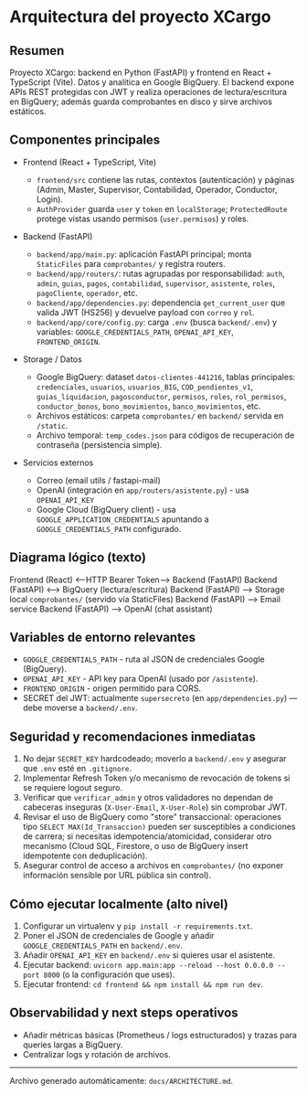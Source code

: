 # Arquitectura del proyecto XCargo

## Resumen
Proyecto XCargo: backend en Python (FastAPI) y frontend en React + TypeScript (Vite). Datos y analítica en Google BigQuery. El backend expone APIs REST protegidas con JWT y realiza operaciones de lectura/escritura en BigQuery; además guarda comprobantes en disco y sirve archivos estáticos.

## Componentes principales
- Frontend (React + TypeScript, Vite)
  - `frontend/src` contiene las rutas, contextos (autenticación) y páginas (Admin, Master, Supervisor, Contabilidad, Operador, Conductor, Login).
  - `AuthProvider` guarda `user` y `token` en `localStorage`; `ProtectedRoute` protege vistas usando permisos (`user.permisos`) y roles.

- Backend (FastAPI)
  - `backend/app/main.py`: aplicación FastAPI principal; monta `StaticFiles` para `comprobantes/` y registra routers.
  - `backend/app/routers/`: rutas agrupadas por responsabilidad: `auth`, `admin`, `guias`, `pagos`, `contabilidad`, `supervisor`, `asistente`, `roles`, `pagoCliente`, `operador`, etc.
  - `backend/app/dependencies.py`: dependencia `get_current_user` que valida JWT (HS256) y devuelve payload con `correo` y `rol`.
  - `backend/app/core/config.py`: carga `.env` (busca `backend/.env`) y variables: `GOOGLE_CREDENTIALS_PATH`, `OPENAI_API_KEY`, `FRONTEND_ORIGIN`.

- Storage / Datos
  - Google BigQuery: dataset `datos-clientes-441216`, tablas principales: `credenciales`, `usuarios`, `usuarios_BIG`, `COD_pendientes_v1`, `guias_liquidacion`, `pagosconductor`, `permisos`, `roles`, `rol_permisos`, `conductor_bonos`, `bono_movimientos`, `banco_movimientos`, etc.
  - Archivos estáticos: carpeta `comprobantes/` en `backend/` servida en `/static`.
  - Archivo temporal: `temp_codes.json` para códigos de recuperación de contraseña (persistencia simple).

- Servicios externos
  - Correo (email utils / fastapi-mail)
  - OpenAI (integración en `app/routers/asistente.py`) - usa `OPENAI_API_KEY`
  - Google Cloud (BigQuery client) - usa `GOOGLE_APPLICATION_CREDENTIALS` apuntando a `GOOGLE_CREDENTIALS_PATH` configurado.

## Diagrama lógico (texto)

Frontend (React) <--HTTP Bearer Token--> Backend (FastAPI)
Backend (FastAPI) <--> BigQuery (lectura/escritura)
Backend (FastAPI) --> Storage local `comprobantes/` (servido vía StaticFiles)
Backend (FastAPI) --> Email service
Backend (FastAPI) --> OpenAI (chat assistant)

## Variables de entorno relevantes
- `GOOGLE_CREDENTIALS_PATH` - ruta al JSON de credenciales Google (BigQuery).
- `OPENAI_API_KEY` - API key para OpenAI (usado por `/asistente`).
- `FRONTEND_ORIGIN` - origen permitido para CORS.
- SECRET del JWT: actualmente `supersecreto` (en `app/dependencies.py`) — debe moverse a `backend/.env`.

## Seguridad y recomendaciones inmediatas
1. No dejar `SECRET_KEY` hardcodeado; moverlo a `backend/.env` y asegurar que `.env` esté en `.gitignore`.
2. Implementar Refresh Token y/o mecanismo de revocación de tokens si se requiere logout seguro.
3. Verificar que `verificar_admin` y otros validadores no dependan de cabeceras inseguras (`X-User-Email`, `X-User-Role`) sin comprobar JWT.
4. Revisar el uso de BigQuery como "store" transaccional: operaciones tipo `SELECT MAX(Id_Transaccion)` pueden ser susceptibles a condiciones de carrera; si necesitas idempotencia/atomicidad, considerar otro mecanismo (Cloud SQL, Firestore, o uso de BigQuery insert idempotente con deduplicación).
5. Asegurar control de acceso a archivos en `comprobantes/` (no exponer información sensible por URL pública sin control).

## Cómo ejecutar localmente (alto nivel)
1. Configurar un virtualenv y `pip install -r requirements.txt`.
2. Poner el JSON de credenciales de Google y añadir `GOOGLE_CREDENTIALS_PATH` en `backend/.env`.
3. Añadir `OPENAI_API_KEY` en `backend/.env` si quieres usar el asistente.
4. Ejecutar backend: `uvicorn app.main:app --reload --host 0.0.0.0 --port 8000` (o la configuración que uses).
5. Ejecutar frontend: `cd frontend && npm install && npm run dev`.

## Observabilidad y next steps operativos
- Añadir métricas básicas (Prometheus / logs estructurados) y trazas para queries largas a BigQuery.
- Centralizar logs y rotación de archivos.

---
Archivo generado automáticamente: `docs/ARCHITECTURE.md`.
